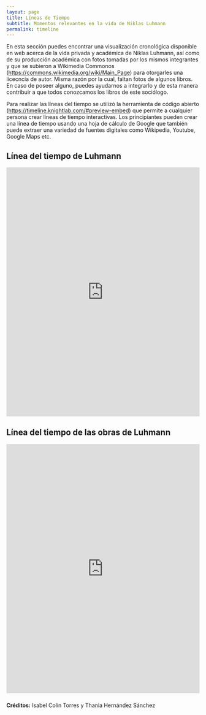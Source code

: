 ```yaml
---
layout: page
title: Líneas de Tiempo
subtitle: Momentos relevantes en la vida de Niklas Luhmann
permalink: timeline
---
```


En esta sección puedes encontrar una visualización cronológica disponible en web acerca de la vida privada y académica de Niklas Luhmann, así como de su producción académica con fotos tomadas por los mismos integrantes y que se subieron a Wikimedia Commonos (https://commons.wikimedia.org/wiki/Main_Page) para otorgarles una licecncia de autor. Misma razón por la cual, faltan fotos de algunos libros. En caso de poseer alguno, puedes ayudarnos a integrarlo y de esta manera contribuir a que todos conozcamos los libros de este sociólogo.

Para realizar las líneas del tiempo se utilizó la herramienta de código abierto (https://timeline.knightlab.com/#preview-embed) que permite a cualquier persona crear líneas de tiempo interactivas. Los principiantes pueden crear una línea de tiempo usando una hoja de cálculo de Google que también puede extraer una variedad de fuentes digitales como Wikipedia, Youtube, Google Maps etc. 

## Línea del tiempo de Luhmann

<iframe src='https://cdn.knightlab.com/libs/timeline3/latest/embed/index.html?source=11djntquCg-T5iJTMu5eHjXSfnEfTMldccdGMaFMZ1rE&font=Default&lang=en&initial_zoom=2&height=650' width='100%' height='650' webkitallowfullscreen mozallowfullscreen allowfullscreen frameborder='0'></iframe>


## Línea del tiempo de las obras de Luhmann

<iframe src='https://cdn.knightlab.com/libs/timeline3/latest/embed/index.html?source=1giA-Cl09MNGzFUIIwuSmDV9IXBCQHE4D827rBk3CR8w&font=Default&lang=en&initial_zoom=2&height=650' width='100%' height='650' webkitallowfullscreen mozallowfullscreen allowfullscreen frameborder='0'></iframe>


###
**Créditos:** Isabel Colin Torres y Thania Hernández Sánchez
